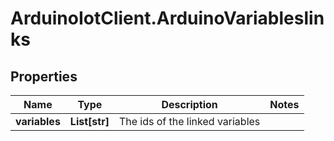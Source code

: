 # ArduinoIotClient.ArduinoVariableslinks

## Properties

Name | Type | Description | Notes
------------ | ------------- | ------------- | -------------
**variables** | **List[str]** | The ids of the linked variables | 


